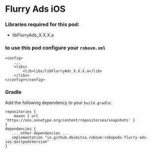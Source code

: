 # Flurry Ads iOS 

### Libraries required for this pod: 
* libFlurryAds_X.X.X.a

### to use this pod configure your `robovm.xml`

```
<config>
    ...
    <libs>
        <lib>libs/libFlurryAds_X.X.X.a</lib>
    </libs>
</config></config>
```

### Gradle

Add the following dependency to your `build.gradle`:

```
repositories {
    maven { url 'https://oss.sonatype.org/content/repositories/snapshots' }
}
dependencies {
   ... other dependencies ...
   implementation "io.github.dkimitsa.robovm:robopods-flurry-ads-ios:$altpodsVersion"
}
```